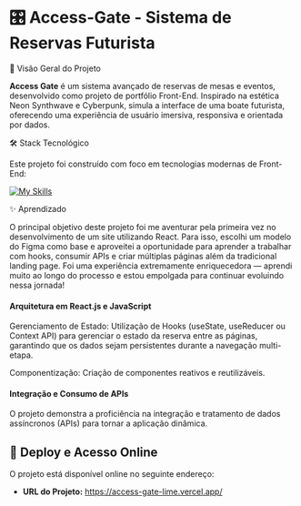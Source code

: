 # 🎛️ Access-Gate - Sistema de Reservas Futurista

🌟 Visão Geral do Projeto

**Access Gate** é um sistema avançado de reservas de mesas e eventos, desenvolvido como projeto de portfólio Front-End. Inspirado na estética Neon Synthwave e Cyberpunk, simula a interface de uma boate futurista, oferecendo uma experiência de usuário imersiva, responsiva e orientada por dados.

🛠️ Stack Tecnológico

Este projeto foi construído com foco em tecnologias modernas de Front-End:

[![My Skills](https://skillicons.dev/icons?i=react,css)](https://skillicons.dev)

✨ Aprendizado

O principal objetivo deste projeto foi me aventurar pela primeira vez no desenvolvimento de um site utilizando React. Para isso, escolhi um modelo do Figma como base e aproveitei a oportunidade para aprender a trabalhar com hooks, consumir APIs e criar múltiplas páginas além da tradicional landing page. Foi uma experiência extremamente enriquecedora — aprendi muito ao longo do processo e estou empolgada para continuar evoluindo nessa jornada! 

####  Arquitetura em React.js e JavaScript
Gerenciamento de Estado: Utilização de Hooks (useState, useReducer ou Context API) para gerenciar o estado da reserva entre as páginas, garantindo que os dados sejam persistentes durante a navegação multi-etapa.

Componentização: Criação de componentes reativos e reutilizáveis.

####  Integração e Consumo de APIs
O projeto demonstra a proficiência na integração e tratamento de dados assíncronos (APIs) para tornar a aplicação dinâmica.

## 🔗 Deploy e Acesso Online

O projeto está disponível online no seguinte endereço:

* **URL do Projeto:** https://access-gate-lime.vercel.app/
